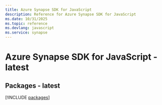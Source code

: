 ```yaml
---
title: Azure Synapse SDK for JavaScript
description: Reference for Azure Synapse SDK for JavaScript
ms.date: 10/31/2025
ms.topic: reference
ms.devlang: javascript
ms.service: synapse
---
```

# Azure Synapse SDK for JavaScript - latest
## Packages - latest
[!INCLUDE [packages](synapse-index.md)]